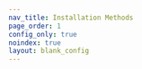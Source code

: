```yaml
---
nav_title: Installation Methods
page_order: 1
config_only: true
noindex: true
layout: blank_config
---
```

